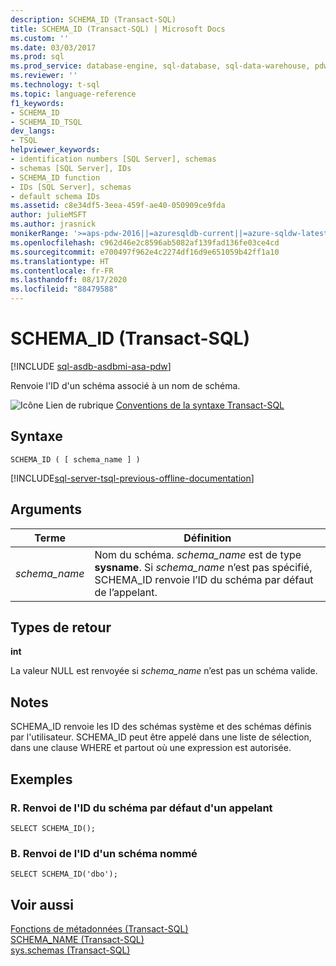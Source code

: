 ```yaml
---
description: SCHEMA_ID (Transact-SQL)
title: SCHEMA_ID (Transact-SQL) | Microsoft Docs
ms.custom: ''
ms.date: 03/03/2017
ms.prod: sql
ms.prod_service: database-engine, sql-database, sql-data-warehouse, pdw
ms.reviewer: ''
ms.technology: t-sql
ms.topic: language-reference
f1_keywords:
- SCHEMA_ID
- SCHEMA_ID_TSQL
dev_langs:
- TSQL
helpviewer_keywords:
- identification numbers [SQL Server], schemas
- schemas [SQL Server], IDs
- SCHEMA_ID function
- IDs [SQL Server], schemas
- default schema IDs
ms.assetid: c8e34df5-3eea-459f-ae40-050909ce9fda
author: julieMSFT
ms.author: jrasnick
monikerRange: '>=aps-pdw-2016||=azuresqldb-current||=azure-sqldw-latest||>=sql-server-2016||=sqlallproducts-allversions||>=sql-server-linux-2017||=azuresqldb-mi-current'
ms.openlocfilehash: c962d46e2c8596ab5082af139fad136fe03ce4cd
ms.sourcegitcommit: e700497f962e4c2274df16d9e651059b42ff1a10
ms.translationtype: HT
ms.contentlocale: fr-FR
ms.lasthandoff: 08/17/2020
ms.locfileid: "88479588"
---
```

# <a name="schema_id-transact-sql"></a>SCHEMA_ID (Transact-SQL)
[!INCLUDE [sql-asdb-asdbmi-asa-pdw](../../includes/applies-to-version/sql-asdb-asdbmi-asa-pdw.md)]

  Renvoie l'ID d'un schéma associé à un nom de schéma.  
  
 ![Icône Lien de rubrique](../../database-engine/configure-windows/media/topic-link.gif "Icône du lien de rubrique") [Conventions de la syntaxe Transact-SQL](../../t-sql/language-elements/transact-sql-syntax-conventions-transact-sql.md)  
  
## <a name="syntax"></a>Syntaxe  
  
```  
SCHEMA_ID ( [ schema_name ] )   
```  
  
[!INCLUDE[sql-server-tsql-previous-offline-documentation](../../includes/sql-server-tsql-previous-offline-documentation.md)]

## <a name="arguments"></a>Arguments
  
|Terme|Définition|  
|----------|----------------|  
|*schema_name*|Nom du schéma. *schema_name* est de type **sysname**. Si *schema_name* n’est pas spécifié, SCHEMA_ID renvoie l’ID du schéma par défaut de l’appelant.|  
  
## <a name="return-types"></a>Types de retour  
 **int**  
  
 La valeur NULL est renvoyée si *schema_name* n’est pas un schéma valide.  
  
## <a name="remarks"></a>Notes  
 SCHEMA_ID renvoie les ID des schémas système et des schémas définis par l'utilisateur. SCHEMA_ID peut être appelé dans une liste de sélection, dans une clause WHERE et partout où une expression est autorisée.  
  
## <a name="examples"></a>Exemples  
  
### <a name="a-returning-the-default-schema-id-of-a-caller"></a>R. Renvoi de l'ID du schéma par défaut d'un appelant  
  
```  
SELECT SCHEMA_ID();  
```  
  
### <a name="b-returning-the-schema-id-of-a-named-schema"></a>B. Renvoi de l'ID d'un schéma nommé  
  
```  
SELECT SCHEMA_ID('dbo');  
```  
  
## <a name="see-also"></a>Voir aussi  
 [Fonctions de métadonnées &#40;Transact-SQL&#41;](../../t-sql/functions/metadata-functions-transact-sql.md)   
 [SCHEMA_NAME &#40;Transact-SQL&#41;](../../t-sql/functions/schema-name-transact-sql.md)   
 [sys.schemas &#40;Transact-SQL&#41;](../../relational-databases/system-catalog-views/schemas-catalog-views-sys-schemas.md)  
  
  

